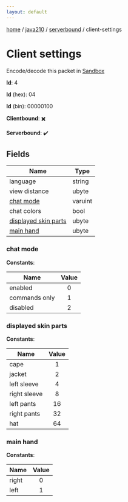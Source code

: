 ```yaml
---
layout: default
---
```


[home](/)  /  [java210](/protocol/java210)  /  [serverbound](/protocol/java210/serverbound)  /  client-settings

# Client settings

Encode/decode this packet in [Sandbox](../../../sandbox/java210#Serverbound.ClientSettings)

**Id**: 4

**Id** (hex): 04

**Id** (bin): 00000100

**Clientbound**: ✖️

**Serverbound**: ✔️

## Fields

Name | Type
---|---
language | string
view distance | ubyte
[chat mode](#chat-mode) | varuint
chat colors | bool
[displayed skin parts](#displayed-skin-parts) | ubyte
[main hand](#main-hand) | ubyte

### chat mode

**Constants**:

Name | Value
---|:---:
enabled | 0
commands only | 1
disabled | 2

### displayed skin parts

**Constants**:

Name | Value
---|:---:
cape | 1
jacket | 2
left sleeve | 4
right sleeve | 8
left pants | 16
right pants | 32
hat | 64

### main hand

**Constants**:

Name | Value
---|:---:
right | 0
left | 1
